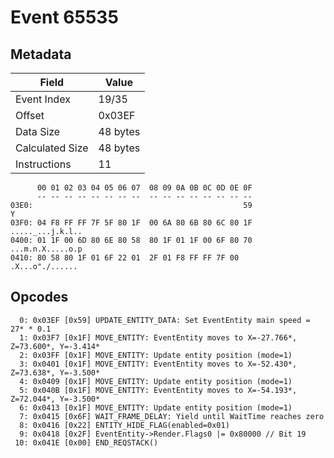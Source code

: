 # Event 65535

## Metadata

| Field           | Value    |
|-----------------|----------|
| Event Index     | 19/35    |
| Offset          | 0x03EF   |
| Data Size       | 48 bytes |
| Calculated Size | 48 bytes |
| Instructions    | 11       |

```
      00 01 02 03 04 05 06 07  08 09 0A 0B 0C 0D 0E 0F
      -- -- -- -- -- -- -- --  -- -- -- -- -- -- -- --
03E0:                                               59                 Y
03F0: 04 F8 FF FF 7F 5F 80 1F  00 6A 80 6B 80 6C 80 1F  ....._...j.k.l..
0400: 01 1F 00 6D 80 6E 80 58  80 1F 01 1F 00 6F 80 70  ...m.n.X.....o.p
0410: 80 58 80 1F 01 6F 22 01  2F 01 F8 FF FF 7F 00     .X...o"./...... 
```

## Opcodes

```
  0: 0x03EF [0x59] UPDATE_ENTITY_DATA: Set EventEntity main speed = 27* * 0.1
  1: 0x03F7 [0x1F] MOVE_ENTITY: EventEntity moves to X=-27.766*, Z=73.600*, Y=-3.414*
  2: 0x03FF [0x1F] MOVE_ENTITY: Update entity position (mode=1)
  3: 0x0401 [0x1F] MOVE_ENTITY: EventEntity moves to X=-52.430*, Z=73.638*, Y=-3.500*
  4: 0x0409 [0x1F] MOVE_ENTITY: Update entity position (mode=1)
  5: 0x040B [0x1F] MOVE_ENTITY: EventEntity moves to X=-54.193*, Z=72.044*, Y=-3.500*
  6: 0x0413 [0x1F] MOVE_ENTITY: Update entity position (mode=1)
  7: 0x0415 [0x6F] WAIT_FRAME_DELAY: Yield until WaitTime reaches zero
  8: 0x0416 [0x22] ENTITY_HIDE_FLAG(enabled=0x01)
  9: 0x0418 [0x2F] EventEntity->Render.Flags0 |= 0x80000 // Bit 19
 10: 0x041E [0x00] END_REQSTACK()
```
